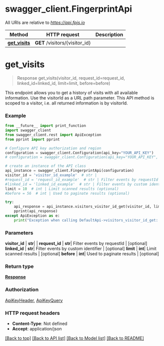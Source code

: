 # swagger_client.FingerprintApi

All URIs are relative to *https://api.fpjs.io*

Method | HTTP request | Description
------------- | ------------- | -------------
[**get_visits**](FingerprintApi.md#get_visits) | **GET** /visitors/{visitor_id} | 

# **get_visits**
> Response get_visits(visitor_id, request_id=request_id, linked_id=linked_id, limit=limit, before=before)



This endpoint allows you to get a history of visits with all available information. Use the visitorId as a URL path parameter. This API method is scoped to a visitor, i.e. all returned information is by visitorId.

### Example
```python
from __future__ import print_function
import swagger_client
from swagger_client.rest import ApiException
from pprint import pprint

# Configure API key authorization and region
configuration = swagger_client.Configuration(api_key="YOUR_API_KEY")
# configuration = swagger_client.Configuration(api_key="YOUR_API_KEY", region="eu")

# create an instance of the API class
api_instance = swagger_client.FingerprintApi(configuration)
visitor_id = 'visitor_id_example'  # str |
#request_id = 'request_id_example'  # str | Filter events by requestId (optional)
#linked_id = 'linked_id_example'  # str | Filter events by custom identifier (optional)
limit = 10  # int | Limit scanned results (optional)
#before = 56  # int | Used to paginate results (optional)

try:
    api_response = api_instance.visitors_visitor_id_get(visitor_id, limit=limit)
    pprint(api_response)
except ApiException as e:
    print("Exception when calling DefaultApi->visitors_visitor_id_get: %s\n" % e)
```

### Parameters

 **visitor_id** | **str**|  | 
 **request_id** | **str**| Filter events by requestId | [optional] 
 **linked_id** | **str**| Filter events by custom identifier | [optional] 
 **limit** | **int**| Limit scanned results | [optional] 
 **before** | **int**| Used to paginate results | [optional] 

### Return type

[**Response**](Response.md)

### Authorization

[ApiKeyHeader](../README.md#ApiKeyHeader), [ApiKeyQuery](../README.md#ApiKeyQuery)

### HTTP request headers

 - **Content-Type**: Not defined
 - **Accept**: application/json

[[Back to top]](#) [[Back to API list]](../README.md#documentation-for-api-endpoints) [[Back to Model list]](../README.md#documentation-for-models) [[Back to README]](../README.md)

